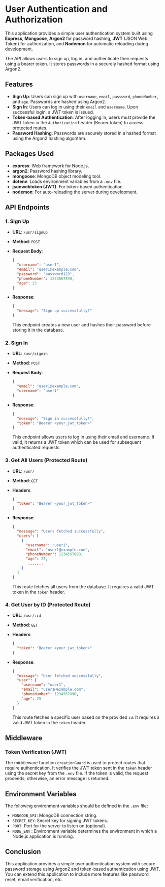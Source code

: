 # User Authentication and Authorization

This application provides a simple user authentication system built using **Express**, **Mongoose**, **Argon2** for password hashing, **JWT** (JSON Web Token) for authorization, and **Nodemon** for automatic reloading during development.

The API allows users to sign up, log in, and authenticate their requests using a bearer token. It stores passwords in a securely hashed format using Argon2.

## Features

- **Sign Up**: Users can sign up with `username`, `email`, `password`, `phoneNumber`, and `age`. Passwords are hashed using Argon2.
- **Sign In**: Users can log in using their `email` and `username`. Upon successful login, a JWT token is issued.
- **Token-based Authentication**: After logging in, users must provide the JWT token in the `Authorization` header (Bearer token) to access protected routes.
- **Password Hashing**: Passwords are securely stored in a hashed format using the Argon2 hashing algorithm.

## Packages Used

- **express**: Web framework for Node.js.
- **argon2**: Password hashing library.
- **mongoose**: MongoDB object modeling tool.
- **dotenv**: Loads environment variables from a `.env` file.
- **jsonwebtoken (JWT)**: For token-based authentication.
- **nodemon**: For auto-reloading the server during development.

## API Endpoints

### 1. **Sign Up**

- **URL**: `/usr/signup`
- **Method**: `POST`
- **Request Body**:

  ```json
  {
    "username": "user1",
    "email": "user1@example.com",
    "password": "password123",
    "phoneNumber": 1234567890,
    "age": 25
  }
  ```

- **Response**:

  ```json
  {
    "message": "Sign up successfully!"
  }
  ```

  This endpoint creates a new user and hashes their password before storing it in the database.

### 2. **Sign In**

- **URL**: `/usr/signin`
- **Method**: `POST`
- **Request Body**:

  ```json
  {
    "email": "user1@example.com",
    "username": "user1"
  }
  ```

- **Response**:

  ```json
  {
    "message": "Sign in successfully!",
    "token": "Bearer <your_jwt_token>"
  }
  ```

  This endpoint allows users to log in using their email and username. If valid, it returns a JWT token which can be used for subsequent authenticated requests.

### 3. **Get All Users (Protected Route)**

- **URL**: `/usr/`
- **Method**: `GET`
- **Headers**:

  ```json
  {
    "token": "Bearer <your_jwt_token>"
  }
  ```

- **Response**:

  ```json
  {
    "message": "Users fetched successfully",
    "users": [
      {
        "username": "user1",
        "email": "user1@example.com",
        "phoneNumber": 1234567890,
        "age": 25,
         .......
      }
    ]
  }
  ```

  This route fetches all users from the database. It requires a valid JWT token in the `token` header.

### 4. **Get User by ID (Protected Route)**

- **URL**: `/usr/:id`
- **Method**: `GET`
- **Headers**:

  ```json
  {
    "token": "Bearer <your_jwt_token>"
  }
  ```

- **Response**:

  ```json
  {
    "message": "User fetched successfully",
    "user": {
      "username": "user1",
      "email": "user1@example.com",
      "phoneNumber": 1234567890,
      "age": 25
    }
  }
  ```

  This route fetches a specific user based on the provided `id`. It requires a valid JWT token in the `token` header.

## Middleware

### Token Verification (JWT)

The middleware function `creationGuard` is used to protect routes that require authentication. It verifies the JWT token sent in the `token` header using the secret key from the `.env` file. If the token is valid, the request proceeds; otherwise, an error message is returned.

## Environment Variables

The following environment variables should be defined in the `.env` file:

- `MONGODB_URI`: MongoDB connection string.
- `SECRET_KEY`: Secret key for signing JWT tokens.
- `PORT`: Port for the server to listen on (optional).
- `NODE_ENV` : Environment variable determines the environment in which a Node.js application is running.

## Conclusion

This application provides a simple user authentication system with secure password storage using Argon2 and token-based authentication using JWT. You can extend this application to include more features like password reset, email verification, etc.
